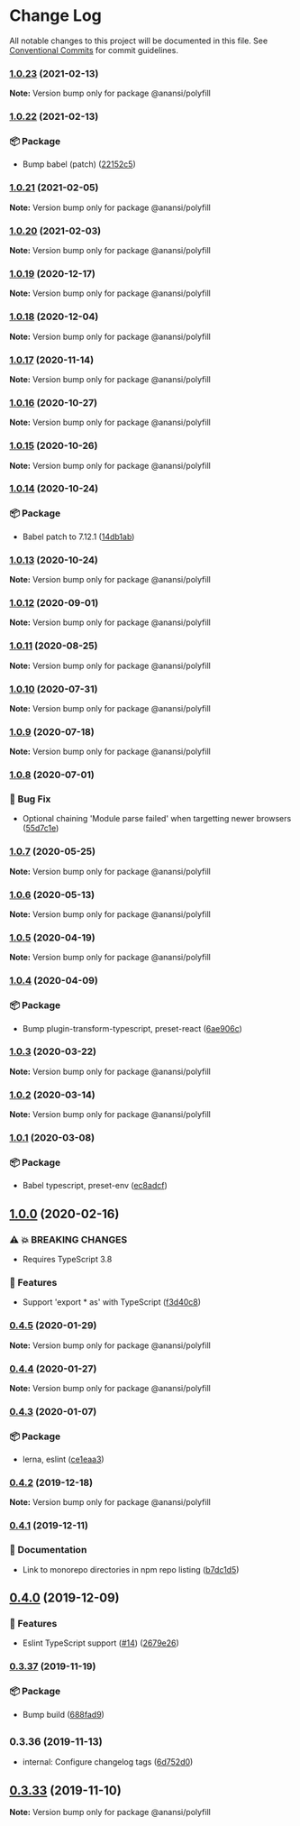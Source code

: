 # Change Log

All notable changes to this project will be documented in this file.
See [Conventional Commits](https://conventionalcommits.org) for commit guidelines.

### [1.0.23](https://github.com/ntucker/anansi/compare/@anansi/polyfill@1.0.22...@anansi/polyfill@1.0.23) (2021-02-13)

**Note:** Version bump only for package @anansi/polyfill





### [1.0.22](https://github.com/ntucker/anansi/compare/@anansi/polyfill@1.0.21...@anansi/polyfill@1.0.22) (2021-02-13)


### 📦 Package

* Bump babel (patch) ([22152c5](https://github.com/ntucker/anansi/commit/22152c51fce5534890a8737fc285a35228ee90ba))



### [1.0.21](https://github.com/ntucker/anansi/compare/@anansi/polyfill@1.0.20...@anansi/polyfill@1.0.21) (2021-02-05)

**Note:** Version bump only for package @anansi/polyfill





### [1.0.20](https://github.com/ntucker/anansi/compare/@anansi/polyfill@1.0.19...@anansi/polyfill@1.0.20) (2021-02-03)

**Note:** Version bump only for package @anansi/polyfill





### [1.0.19](https://github.com/ntucker/anansi/compare/@anansi/polyfill@1.0.18...@anansi/polyfill@1.0.19) (2020-12-17)

**Note:** Version bump only for package @anansi/polyfill





### [1.0.18](https://github.com/ntucker/anansi/compare/@anansi/polyfill@1.0.17...@anansi/polyfill@1.0.18) (2020-12-04)

**Note:** Version bump only for package @anansi/polyfill





### [1.0.17](https://github.com/ntucker/anansi/compare/@anansi/polyfill@1.0.16...@anansi/polyfill@1.0.17) (2020-11-14)

**Note:** Version bump only for package @anansi/polyfill





### [1.0.16](https://github.com/ntucker/anansi/compare/@anansi/polyfill@1.0.15...@anansi/polyfill@1.0.16) (2020-10-27)

**Note:** Version bump only for package @anansi/polyfill





### [1.0.15](https://github.com/ntucker/anansi/compare/@anansi/polyfill@1.0.14...@anansi/polyfill@1.0.15) (2020-10-26)

**Note:** Version bump only for package @anansi/polyfill





### [1.0.14](https://github.com/ntucker/anansi/compare/@anansi/polyfill@1.0.13...@anansi/polyfill@1.0.14) (2020-10-24)


### 📦 Package

* Babel patch to 7.12.1 ([14db1ab](https://github.com/ntucker/anansi/commit/14db1abf4f2853c30c8baf9a6aec100780d8d578))



### [1.0.13](https://github.com/ntucker/anansi/compare/@anansi/polyfill@1.0.12...@anansi/polyfill@1.0.13) (2020-10-24)

**Note:** Version bump only for package @anansi/polyfill





### [1.0.12](https://github.com/ntucker/anansi/compare/@anansi/polyfill@1.0.11...@anansi/polyfill@1.0.12) (2020-09-01)

**Note:** Version bump only for package @anansi/polyfill





### [1.0.11](https://github.com/ntucker/anansi/compare/@anansi/polyfill@1.0.10...@anansi/polyfill@1.0.11) (2020-08-25)

**Note:** Version bump only for package @anansi/polyfill





### [1.0.10](https://github.com/ntucker/anansi/compare/@anansi/polyfill@1.0.9...@anansi/polyfill@1.0.10) (2020-07-31)

**Note:** Version bump only for package @anansi/polyfill





### [1.0.9](https://github.com/ntucker/anansi/compare/@anansi/polyfill@1.0.8...@anansi/polyfill@1.0.9) (2020-07-18)

**Note:** Version bump only for package @anansi/polyfill





### [1.0.8](https://github.com/ntucker/anansi/compare/@anansi/polyfill@1.0.7...@anansi/polyfill@1.0.8) (2020-07-01)


### 🐛 Bug Fix

* Optional chaining 'Module parse failed' when targetting newer browsers ([55d7c1e](https://github.com/ntucker/anansi/commit/55d7c1e5ba3ab9d8e22567790173ca868b9536ef))



### [1.0.7](https://github.com/ntucker/anansi/compare/@anansi/polyfill@1.0.6...@anansi/polyfill@1.0.7) (2020-05-25)

**Note:** Version bump only for package @anansi/polyfill





### [1.0.6](https://github.com/ntucker/anansi/compare/@anansi/polyfill@1.0.5...@anansi/polyfill@1.0.6) (2020-05-13)

**Note:** Version bump only for package @anansi/polyfill





### [1.0.5](https://github.com/ntucker/anansi/compare/@anansi/polyfill@1.0.4...@anansi/polyfill@1.0.5) (2020-04-19)

**Note:** Version bump only for package @anansi/polyfill





### [1.0.4](https://github.com/ntucker/anansi/compare/@anansi/polyfill@1.0.3...@anansi/polyfill@1.0.4) (2020-04-09)


### 📦 Package

* Bump plugin-transform-typescript, preset-react ([6ae906c](https://github.com/ntucker/anansi/commit/6ae906c747e0f011ea776f1699e61c4c6e907c44))



### [1.0.3](https://github.com/ntucker/anansi/compare/@anansi/polyfill@1.0.2...@anansi/polyfill@1.0.3) (2020-03-22)

**Note:** Version bump only for package @anansi/polyfill





### [1.0.2](https://github.com/ntucker/anansi/compare/@anansi/polyfill@1.0.1...@anansi/polyfill@1.0.2) (2020-03-14)

**Note:** Version bump only for package @anansi/polyfill





### [1.0.1](https://github.com/ntucker/anansi/compare/@anansi/polyfill@1.0.0...@anansi/polyfill@1.0.1) (2020-03-08)


### 📦 Package

* Babel typescript, preset-env ([ec8adcf](https://github.com/ntucker/anansi/commit/ec8adcf96a5001ea734e906d42eb47c6369caaac))



## [1.0.0](https://github.com/ntucker/anansi/compare/@anansi/polyfill@0.4.5...@anansi/polyfill@1.0.0) (2020-02-16)


### ⚠ 💥 BREAKING CHANGES

* Requires TypeScript 3.8

### 🚀 Features

* Support 'export * as' with TypeScript ([f3d40c8](https://github.com/ntucker/anansi/commit/f3d40c8675162497f048c6e3d60e6023703e6fbc))



### [0.4.5](https://github.com/ntucker/anansi/compare/@anansi/polyfill@0.4.4...@anansi/polyfill@0.4.5) (2020-01-29)

**Note:** Version bump only for package @anansi/polyfill





### [0.4.4](https://github.com/ntucker/anansi/compare/@anansi/polyfill@0.4.3...@anansi/polyfill@0.4.4) (2020-01-27)

**Note:** Version bump only for package @anansi/polyfill





### [0.4.3](https://github.com/ntucker/anansi/compare/@anansi/polyfill@0.4.2...@anansi/polyfill@0.4.3) (2020-01-07)


### 📦 Package

* lerna, eslint ([ce1eaa3](https://github.com/ntucker/anansi/commit/ce1eaa37a02914ddb6ca83a28dfef1f0ec9e5a38))



### [0.4.2](https://github.com/ntucker/anansi/compare/@anansi/polyfill@0.4.1...@anansi/polyfill@0.4.2) (2019-12-18)

**Note:** Version bump only for package @anansi/polyfill





### [0.4.1](https://github.com/ntucker/anansi/compare/@anansi/polyfill@0.4.0...@anansi/polyfill@0.4.1) (2019-12-11)


### 📝 Documentation

* Link to monorepo directories in npm repo listing ([b7dc1d5](https://github.com/ntucker/anansi/commit/b7dc1d5b1a6f3b163c9d155e3847c8d079f6b4cf))



## [0.4.0](https://github.com/ntucker/anansi/compare/@anansi/polyfill@0.3.37...@anansi/polyfill@0.4.0) (2019-12-09)


### 🚀 Features

* Eslint TypeScript support ([#14](https://github.com/ntucker/anansi/issues/14)) ([2679e26](https://github.com/ntucker/anansi/commit/2679e2683759b3200bb2985b947cf07208e49005))



### [0.3.37](https://github.com/ntucker/anansi/compare/@anansi/polyfill@0.3.36...@anansi/polyfill@0.3.37) (2019-11-19)


### 📦 Package

* Bump build ([688fad9](https://github.com/ntucker/anansi/commit/688fad90d865a581ee0c8f5201c18d17fc476def))



## <small>0.3.36 (2019-11-13)</small>

* internal: Configure changelog tags ([6d752d0](https://github.com/ntucker/anansi/commit/6d752d0))





## [0.3.33](https://github.com/ntucker/anansi/compare/@anansi/polyfill@0.3.32...@anansi/polyfill@0.3.33) (2019-11-10)

**Note:** Version bump only for package @anansi/polyfill
